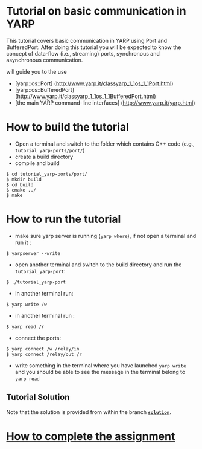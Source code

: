 Tutorial on basic communication in YARP
=======================================

This tutorial covers basic communication in YARP using Port and BufferedPort. After doing this tutorial you will be expected to know the concept of data-flow (i.e., streaming) ports, synchronous and asynchronous communication.


will guide you to the use
- [yarp::os::Port] (http://www.yarp.it/classyarp_1_1os_1_1Port.html)
- [yarp::os::BufferedPort] (http://www.yarp.it/classyarp_1_1os_1_1BufferedPort.html)
- [the main YARP command-line interfaces] (http://www.yarp.it/yarp.html)


# How to build the tutorial
 - Open a terminal and switch to the folder which contains C++ code (e.g., `tutorial_yarp-ports/port/`)
 - create a build directory
 - compile and build

 ```
 $ cd tutorial_yarp-ports/port/
 $ mkdir build
 $ cd build
 $ cmake ../
 $ make
 ```

# How to run the tutorial
- make sure yarp server is running (`yarp where`), if not open a terminal and run it :
```
$ yarpserver --write
```
- open another terminal and switch to the build directory and run the `tutorial_yarp-port`:

```
$ ./tutorial_yarp-port
```

- in another terminal run:
```
$ yarp write /w
```
- in another terminal run :
```
$ yarp read /r
```
- connect the ports:
```
$ yarp connect /w /relay/in
$ yarp connect /relay/out /r
```
- write something in the terminal where you have launched `yarp write` and you should be able to see the message in the terminal belong to `yarp read`

## Tutorial Solution

Note that the solution is provided from within the branch [**`solution`**](https://github.com/vvv-school/tutorial_yarp-ports/tree/solution).

# [How to complete the assignment](https://github.com/vvv-school/vvv-school.github.io/blob/master/instructions/how-to-complete-assignments.md)
